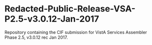 # Redacted-Public-Release-VSA-P2.5-v3.0.12-Jan-2017
Repository containing the CIF submission for VistA Services Assembler Phase 2.5, v3.0.12 rec Jan 2017.
